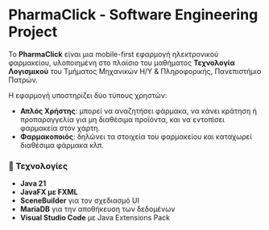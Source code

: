 # PharmaClick - Software Engineering Project

Το **PharmaClick** είναι μια mobile-first εφαρμογή ηλεκτρονικού φαρμακείου, υλοποιημένη στο πλαίσιο του μαθήματος **Τεχνολογία Λογισμικού** του Τμήματος Μηχανικών Η/Υ & Πληροφορικής, Πανεπιστήμιο Πατρών.

Η εφαρμογή υποστηρίζει δύο τύπους χρηστών:

- **Απλός Χρήστης**: μπορεί να αναζητήσει φάρμακα, να κάνει κράτηση ή προπαραγγελία για μη διαθέσιμα προϊόντα, και να εντοπίσει φαρμακεία στον χάρτη.
- **Φαρμακοποιός**: δηλώνει τα στοιχεία του φαρμακείου και καταχωρεί διαθέσιμα φάρμακα κλπ.

### 🔧 Τεχνολογίες

- **Java 21**
- **JavaFX με FXML**
- **SceneBuilder** για τον σχεδιασμό UI
- **MariaDB** για την αποθήκευση των δεδομένων
- **Visual Studio Code** με Java Extensions Pack
